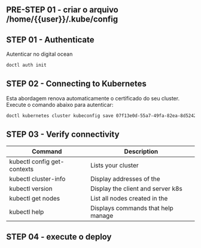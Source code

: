 ## PRE-STEP 01 - criar o arquivo /home/{{user}}/.kube/config

## STEP 01 - Authenticate
Autenticar no digital ocean

```sh
doctl auth init
```
## STEP 02 - Connecting to Kubernetes

Esta abordagem renova automaticamente o certificado do seu cluster. Execute o comando abaixo para autenticar:

```sh 
doctl kubernetes cluster kubeconfig save 07f13e0d-55a7-49fa-82ea-8d524285e70a
```

## STEP 03 - Verify connectivity

| Command | Description |
|----------|----------|
| kubectl config get-contexts | Lists your cluster |name, user, and namespace
| kubectl cluster-info | Display addresses of the |control plane and cluster services
| kubectl version | Display the client and server k8s |version
| kubectl get nodes | List all nodes created in the |cluster
| kubectl help | Displays commands that help manage |your cluster

## STEP 04 - execute o deploy